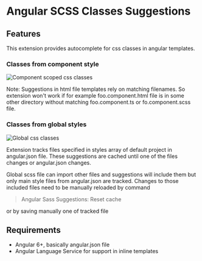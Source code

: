 # Angular SCSS Classes Suggestions
## Features
This extension provides autocomplete for css classes in angular templates.

### Classes from component style
![Component scoped css classes](https://github.com/jakubstepien/vscode-angular-sass-suggestions/blob/master/doc/images/local-css.gif)

Note: Suggestions in html file templates rely on matching filenames. So extension won't work if for example foo.component.html file is in some other directory without matching foo.component.ts or fo.component.scss file.

### Classes from global styles
![Global css classes](https://github.com/jakubstepien/vscode-angular-sass-suggestions/blob/master/doc/images/global-css.gif)

Extension tracks files specified in styles array of default project in angular.json file. These suggestions are cached until one of the files changes or angular.json changes.

Global scss file can import other files and suggestions will include them but only main style files from angular.json are tracked. Changes to those included files need to be manually reloaded by command 
>Angular Sass Suggestions: Reset cache

or by saving manually one of tracked file

## Requirements

* Angular 6+, basically angular.json file
* Angular Language Service for support in inline templates 



